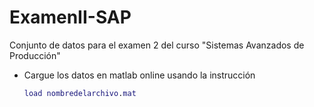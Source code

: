 # ExamenII-SAP
Conjunto de datos para el examen 2 del curso "Sistemas Avanzados de Producción"
- Cargue los datos en matlab online usando la instrucción
  ```Matlab
  load nombredelarchivo.mat
  ```
